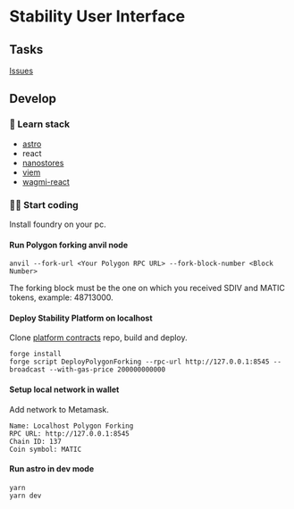 # Stability User Interface

## Tasks

[Issues](https://github.com/stabilitydao/stability-ui/issues)

## Develop

### 👀 Learn stack

- [astro](https://docs.astro.build/en/getting-started/)
- react
- [nanostores](https://github.com/nanostores/nanostores)
- [viem](https://viem.sh/docs/getting-started.html)
- [wagmi-react](https://wagmi.sh/react/getting-started)

### 🧑‍🚀 Start coding

Install foundry on your pc.

#### Run Polygon forking anvil node

```
anvil --fork-url <Your Polygon RPC URL> --fork-block-number <Block Number>
```

The forking block must be the one on which you received SDIV and MATIC tokens, example: 48713000.

#### Deploy Stability Platform on localhost

Clone [platform contracts](https://github.com/stabilitydao/stability-contracts) repo, build and deploy.

```
forge install
forge script DeployPolygonForking --rpc-url http://127.0.0.1:8545 --broadcast --with-gas-price 200000000000
```

#### Setup local network in wallet

Add network to Metamask.

```
Name: Localhost Polygon Forking
RPC URL: http://127.0.0.1:8545
Chain ID: 137
Coin symbol: MATIC
```

#### Run astro in dev mode

```
yarn
yarn dev
```
